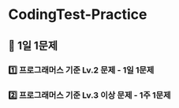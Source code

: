 # CodingTest-Practice
## 🤖 1일 1문제
### :one: 프로그래머스 기준 Lv.2 문제 - 1일 1문제
### :two: 프로그래머스 기준 Lv.3 이상 문제 - 1주 1문제
